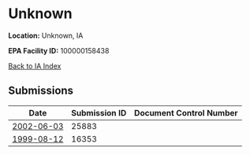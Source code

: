 # Unknown

**Location:** Unknown, IA

**EPA Facility ID:** 100000158438

[Back to IA Index](../../index.md)

## Submissions

| Date | Submission ID | Document Control Number |
|------|--------------|-------------------------|
| [2002-06-03](submissions/25883.md) | 25883 |  |
| [1999-08-12](submissions/16353.md) | 16353 |  |
